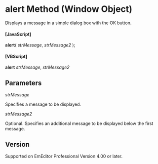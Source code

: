 # alert Method (Window Object)

Displays a message in a simple dialog box with the OK button.

#### \[JavaScript\]

**alert**( _strMessage_, _strMessage2_ );

#### \[VBScript\]

**alert** _strMessage_, _strMessage2_

## Parameters

_strMessage_

Specifies a message to be displayed.

_strMessage2_

Optional. Specifies an additional message to be displayed below the first message.

## Version

Supported on EmEditor Professional Version 4.00 or later.